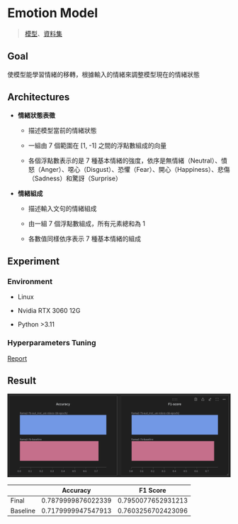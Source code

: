 # Emotion Model

> [模型](https://huggingface.co/hermeschen1116/emotion_model_for_emotion_chat_bot)、[資料集](https://huggingface.co/datasets/hermeschen1116/emotion_transition_from_dialog)

## Goal

使模型能學習情緒的移轉，根據輸入的情緒來調整模型現在的情緒狀態

## Architectures

- **情緒狀態表徵**

  - 描述模型當前的情緒狀態

  - 一組由 7 個範圍在 [1, -1] 之間的浮點數組成的向量

  - 各個浮點數表示的是 7 種基本情緒的強度，依序是無情緒（Neutral）、憤怒（Anger）、噁心（Disgust）、恐懼（Fear）、開心（Happiness）、悲傷（Sadness）和驚訝（Surprise）

- **情緒組成**

  - 描述輸入文句的情緒組成

  - 由一組 7 個浮點數組成，所有元素總和為 1

  - 各數值同樣依序表示 7 種基本情緒的組成

## Experiment

### Environment

- Linux

- Nvidia RTX 3060 12G

- Python >3.11

### Hyperparameters Tuning

[Report](https://wandb.ai/hermeschen1116/emotion-chat-bot-ncu/reports/Emotion-Model-Hyperparamters-Tuning--Vmlldzo5NDUxOTg0)

## Result

![Baseline and SFT Comparison](images/baseline-sft-comparison.png)

|          | Accuracy           | F1 Score           |
| -------- | ------------------ | ------------------ |
| Final    | 0.7879999876022339 | 0.7950077652931213 |
| Baseline | 0.7179999947547913 | 0.7603256702423096 |
